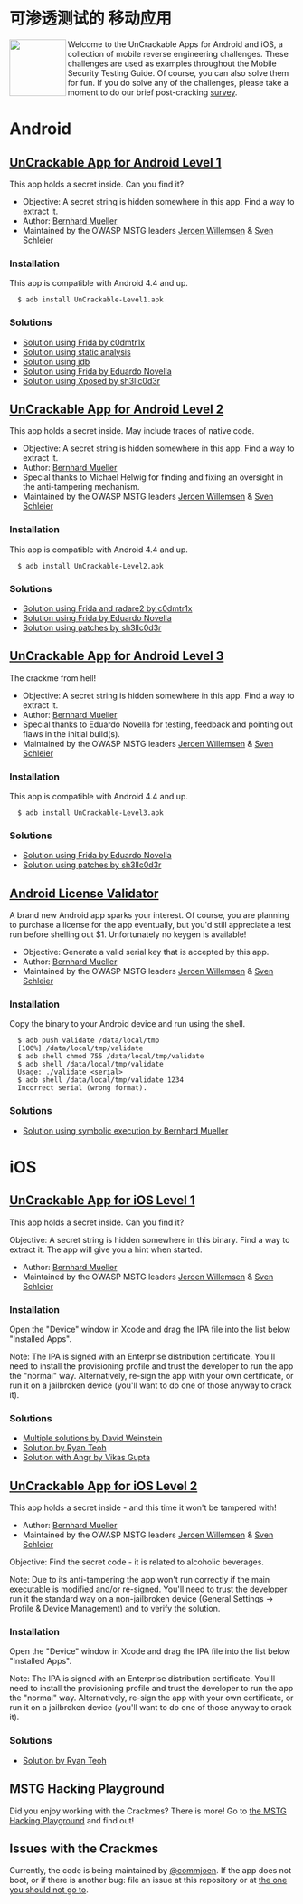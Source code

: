 # 可渗透测试的 移动应用

<img align="left" width="100px" src="../Document/Images/Other/uncrackable-logo.png" />

Welcome to the UnCrackable Apps for Android and iOS, a collection of mobile reverse engineering challenges. These challenges are used as examples throughout the Mobile Security Testing Guide. Of course, you can also solve them for fun. If you do solve any of the challenges, please take a moment to do our brief post-cracking [survey](https://www.surveymonkey.com/r/2TS2MZJ).

# Android

## [UnCrackable App for Android Level 1](Android/Level_01 "Android level 1")

This app holds a secret inside. Can you find it?

- Objective: A secret string is hidden somewhere in this app. Find a way to extract it.
- Author: [Bernhard Mueller](https://github.com/b-mueller "Bernhard Mueller")
- Maintained by the OWASP MSTG leaders [Jeroen Willemsen](https://github.com/commjoen "Jeroen Willemsen") & [Sven Schleier](https://github.com/sushi2k "Sven Schleier")

### Installation

This app is compatible with Android 4.4 and up.

```shell
  $ adb install UnCrackable-Level1.apk
```

### Solutions

- [Solution using Frida by c0dmtr1x](https://www.codemetrix.net/hacking-android-apps-with-frida-2/ "Solution by c0dmtr1x")
- [Solution using static analysis](../Document/0x05c-Reverse-Engineering-and-Tampering.md#reviewing-decompiled-java-code "Solution using static analysis")
- [Solution using jdb](../Document/0x05c-Reverse-Engineering-and-Tampering.md#debugging-with-jdb "Solution using jdb")
- [Solution using Frida by Eduardo Novella](https://enovella.github.io/android/reverse/2017/05/18/android-owasp-crackmes-level-1.html "Solution by Eduardo Novella")
- [Solution using Xposed by sh3llc0d3r](http://sh3llc0d3r.com/owasp-uncrackable-android-level1/ "Solution by sh3llc0d3r")

## [UnCrackable App for Android Level 2](Android/Level_02 "Android level 2")

This app holds a secret inside. May include traces of native code.

- Objective: A secret string is hidden somewhere in this app. Find a way to extract it.
- Author: [Bernhard Mueller](https://github.com/b-mueller "Bernhard Mueller")
- Special thanks to Michael Helwig for finding and fixing an oversight in the anti-tampering mechanism.
- Maintained by the OWASP MSTG leaders [Jeroen Willemsen](https://github.com/commjoen "Jeroen Willemsen") & [Sven Schleier](https://github.com/sushi2k "Sven Schleier")

### Installation

This app is compatible with Android 4.4 and up.

```shell
  $ adb install UnCrackable-Level2.apk
```

### Solutions

- [Solution using Frida and radare2 by c0dmtr1x](https://www.codemetrix.net/hacking-android-apps-with-frida-3/ "Solution by c0dmtr1x")
- [Solution using Frida by Eduardo Novella](https://enovella.github.io/android/reverse/2017/05/20/android-owasp-crackmes-level-2.html "Solution by Eduardo Novella")
- [Solution using patches by sh3llc0d3r](http://sh3llc0d3r.com/owasp-uncrackable-android-level2/ "Solution by sh3llc0d3r")

## [UnCrackable App for Android Level 3](Android/Level_03 "Android level 3")

The crackme from hell!

- Objective: A secret string is hidden somewhere in this app. Find a way to extract it.
- Author: [Bernhard Mueller](https://github.com/b-mueller "Bernhard Mueller")
- Special thanks to Eduardo Novella for testing, feedback and pointing out flaws in the initial build(s).
- Maintained by the OWASP MSTG leaders [Jeroen Willemsen](https://github.com/commjoen "Jeroen Willemsen") & [Sven Schleier](https://github.com/sushi2k "Sven Schleier")

### Installation

This app is compatible with Android 4.4 and up.

```shell
  $ adb install UnCrackable-Level3.apk
```

### Solutions

- [Solution using Frida by Eduardo Novella](https://enovella.github.io/android/reverse/2017/05/20/android-owasp-crackmes-level-3.html "Solution by Eduardo Novella")
- [Solution using patches by sh3llc0d3r](http://sh3llc0d3r.com/owasp-uncrackable-android-level3/ "Solution by sh3llc0d3r")

## [Android License Validator](Android/License_01 "Android License Validator")

A brand new Android app sparks your interest. Of course, you are planning to purchase a license for the app eventually, but you'd still appreciate a test run before shelling out $1. Unfortunately no keygen is available!

- Objective: Generate a valid serial key that is accepted by this app.
- Author: [Bernhard Mueller](https://github.com/b-mueller "Bernhard Mueller")
- Maintained by the OWASP MSTG leaders [Jeroen Willemsen](https://github.com/commjoen "Jeroen Willemsen") & [Sven Schleier](https://github.com/sushi2k "Sven Schleier")

### Installation

Copy the binary to your Android device and run using the shell.

```shell
  $ adb push validate /data/local/tmp
  [100%] /data/local/tmp/validate
  $ adb shell chmod 755 /data/local/tmp/validate
  $ adb shell /data/local/tmp/validate
  Usage: ./validate <serial>
  $ adb shell /data/local/tmp/validate 1234
  Incorrect serial (wrong format).
```

### Solutions

- [Solution using symbolic execution by Bernhard Mueller](../Document/0x05c-Reverse-Engineering-and-Tampering.md#symbolic-execution "Tampering and Reverse Engineering on Android - Symbolic Execution")

# iOS

## [UnCrackable App for iOS Level 1](iOS/Level_01 "iOS level 1")

This app holds a secret inside. Can you find it?

Objective: A secret string is hidden somewhere in this binary. Find a way to extract it. The app will give you a hint when started.

- Author: [Bernhard Mueller](https://github.com/b-mueller "Bernhard Mueller")
- Maintained by the OWASP MSTG leaders [Jeroen Willemsen](https://github.com/commjoen "Jeroen Willemsen") & [Sven Schleier](https://github.com/sushi2k "Sven Schleier")

### Installation

Open the "Device" window in Xcode and drag the IPA file into the list below "Installed Apps".

Note: The IPA is signed with an Enterprise distribution certificate. You'll need to install the provisioning profile and trust the developer to run the app the "normal" way. Alternatively, re-sign the app with your own certificate, or run it on a jailbroken device (you'll want to do one of those anyway to crack it).

### Solutions

- [Multiple solutions by David Weinstein](https://www.nowsecure.com/blog/2017/04/27/owasp-ios-crackme-tutorial-frida/ "Solutions by David Weinstein")
- [Solution by Ryan Teoh](http://www.ryantzj.com/cracking-owasp-mstg-ios-crackme-the-uncrackable.html "Solution by Ryan Teoh")
- [Solution with Angr by Vikas Gupta](https://serializethoughts.com/2019/10/28/solving-mstg-crackme-angr "Solving iOS UnCrackable 1 Crackme Without Using an iOS Device")

## [UnCrackable App for iOS Level 2](iOS/Level_02 "iOS level2")

This app holds a secret inside - and this time it won't be tampered with!

- Author: [Bernhard Mueller](https://github.com/b-mueller "Bernhard Mueller")
- Maintained by the OWASP MSTG leaders [Jeroen Willemsen](https://github.com/commjoen "Jeroen Willemsen") & [Sven Schleier](https://github.com/sushi2k "Sven Schleier")

Objective: Find the secret code - it is related to alcoholic beverages.

Note: Due to its anti-tampering the app won't run correctly if the main executable is modified and/or re-signed. You'll need to trust the developer run it the standard way on a non-jailbroken device (General Settings -> Profile & Device Management) and to verify the solution.

### Installation

Open the "Device" window in Xcode and drag the IPA file into the list below "Installed Apps".

Note: The IPA is signed with an Enterprise distribution certificate. You'll need to install the provisioning profile and trust the developer to run the app the "normal" way. Alternatively, re-sign the app with your own certificate, or run it on a jailbroken device (you'll want to do one of those anyway to crack it).

### Solutions

- [Solution by Ryan Teoh](http://www.ryantzj.com/cracking-owasp-mstg-ios-crackme-the-uncrackable.html "Solution by Ryan Teoh")

## MSTG Hacking Playground

Did you enjoy working with the Crackmes? There is more! Go to [the MSTG Hacking Playground](https://github.com/OWASP/MSTG-Hacking-Playground "MSTG-playground") and find out!

## Issues with the Crackmes

Currently, the code is being maintained by [@commjoen](https://github.com/commjoen "Jeroen Willemsen"). If the app does not boot, or if there is another bug: file an issue at this repository or at [the one you should not go to](https://github.com/commjoen/uncrackable_app "uncrackable_app repo").
